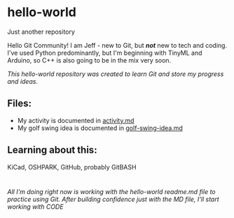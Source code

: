 # hello-world
Just another repository

Hello Git Community!
I am Jeff - new to Git, but __*not*__ new to tech and coding. I've used Python predominantly, but I'm beginning with TinyML and Arduino, so C++ is also going to be in the mix very soon.

*This hello-world repository was created to learn Git and store my progress and ideas.*

## Files:
- My activity is documented in [activity.md](activity.md)
- My golf swing idea is documented in [golf-swing-idea.md](golf-swing-idea.md)

## Learning about this:
KiCad, OSHPARK, GitHub, probably GitBASH

#
*All I'm doing right now is working with the hello-world readme.md file to practice using Git. After building confidence just with the MD file, I'll start working with CODE*
